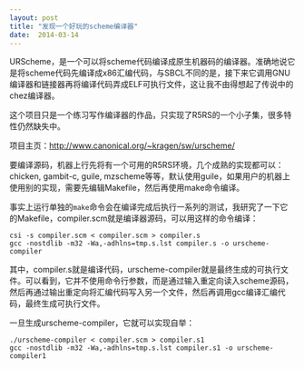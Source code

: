 ```yaml
---
layout: post
title: "发现一个好玩的scheme编译器"
date:  2014-03-14
---
```

URScheme，是一个可以将scheme代码编译成原生机器码的编译器。准确地说它是将scheme代码先编译成x86汇编代码，与SBCL不同的是，接下来它调用GNU编译器和链接器再将编译代码弄成ELF可执行文件，这让我不由得想起了传说中的chez编译器。

这个项目只是一个练习写作编译器的作品，只实现了R5RS的一个小子集，很多特性仍然缺失中。

项目主页：<http://www.canonical.org/~kragen/sw/urscheme/>

要编译源码，机器上行先将有一个可用的R5RS环境，几个成熟的实现都可以：chicken, gambit-c, guile, mzscheme等等，默认使用guile，如果用户的机器上使用别的实现，需要先编辑Makefile，然后再使用make命令编译。

事实上运行单独的`make`命令会在编译完成后执行一系列的测试，我研究了一下它的Makefile，compiler.scm就是编译器源码，可以用这样的命令编译：

    csi -s compiler.scm < compiler.scm > compiler.s
    gcc -nostdlib -m32 -Wa,-adhlns=tmp.s.lst compiler.s -o urscheme-compiler


其中，compiler.s就是编译代码，urscheme-compiler就是最终生成的可执行文件。可以看到，它并不使用命令行参数，而是通过输入重定向读入scheme源码，然后再通过输出重定向将汇编代码写入另一个文件，然后再调用gcc编译汇编代码，最终生成可执行文件。

一旦生成urscheme-compiler，它就可以实现自举：

    ./urscheme-compiler < compiler.scm > compiler.s1
    gcc -nostdlib -m32 -Wa,-adhlns=tmp.s.lst compiler.s1 -o urscheme-compiler1

